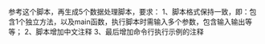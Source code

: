 参考这个脚本，再生成5个数据处理脚本，要求：
1、脚本格式保持一致，即：包含1个独立方法，以及main函数，执行脚本时需输入多个参数，包含输入输出等等；
2、脚本增加中文注释
3、最后增加命令行执行示例的注释